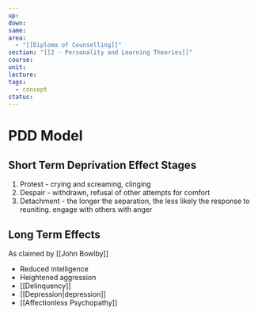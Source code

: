 ```yaml
---
up: 
down: 
same: 
area:
  - "[[Diploma of Counselling]]"
section: "[[2 - Personality and Learning Theories]]"
course: 
unit: 
lecture: 
tags:
  - concept
status:
---
```

# PDD Model
## Short Term Deprivation Effect Stages
1. Protest - crying and screaming, clinging
2. Despair - withdrawn, refusal of other attempts for comfort
3. Detachment - the longer the separation, the less likely the response to reuniting. engage with others with anger

## Long Term Effects 
As claimed by [[John Bowlby]]
- Reduced intelligence
- Heightened aggression
- [[Delinquency]]
- [[Depression|depression]]
- [[Affectionless Psychopathy]]
